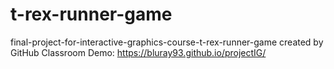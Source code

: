 # t-rex-runner-game
final-project-for-interactive-graphics-course-t-rex-runner-game created by GitHub Classroom
Demo: https://bluray93.github.io/projectIG/
